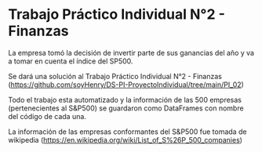 # Trabajo Práctico Individual N°2 - Finanzas 

<p> La empresa tomó la decisión de invertir parte de sus ganancias del año y va a tomar en cuenta el índice del SP500.<br>

Se dará una solución al Trabajo Práctico Individual N°2 - Finanzas (https://github.com/soyHenry/DS-PI-ProyectoIndividual/tree/main/PI_02)

Todo el trabajo esta automatizado y la información de las 500 empresas (pertenecientes al S&P500) se guardaron como DataFrames con nombre del código de cada una.

La información de las empresas conformantes del S&P500 fue tomada de wikipedia (https://en.wikipedia.org/wiki/List_of_S%26P_500_companies)